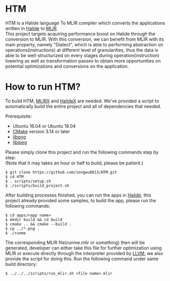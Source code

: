 # HTM

HTM is a Halide language To MLIR compiler which converts the applications written in [Halide](https://github.com/halide/Halide)
to [MLIR](https://mlir.llvm.org).  
This project targets acquiring performance boost on Halide through the conversion to MLIR. With this conversion, we can benefit from MLIR with its main
property, namely "Dialect", which is able to performing abstraction on operations(instructions) at different level of granularities, thus the
data is able to be well-structurized on every stages during operation(instruction) lowering as well as transformation passes to obtain more opportunities on
potential optimizations and conversions on the application.

# How to run HTM?

To build HTM, [MLIRX](https://github.com/polymage-labs/mlirx) and [HalideX](https://github.com/songwu0813/HalideX) are needed. We've provided a script to
automatically build the entire project and all of dependencies that needed.

Prerequisite:
- Ubuntu 16.04 or Ubuntu 18.04
- [CMake](https://cmake.org) version 3.14 or later
- [libpng](http://www.libpng.org/pub/png/libpng.html)
- [libjpeg](https://www.libjpeg-turbo.org)


Please simply clone this project and run the following commands step by step:  
(Note that it may takes an hour or half to build, please be patient.)
```
$ git clone https://github.com/songwu0813/HTM.git
$ cd HTM
$ . scripts/setup.sh
$ ./scripts/build_project.sh
```

After building processes finished, you can run the apps in [Halide](https://github.com/halide/Halide), this project already provided some samples,
to build the app, please run the following commands:
```
$ cd apps/<app name>
$ mkdir build && cd build
$ cmake .. && cmake --build .
$ cp ../*.png .
$ ./runme
```

The corresponding MLIR file(runme.mlir or something) then will be generated, developer can either take this file for further optimization using MLIR or
execute directly through the interpreter provided by [LLVM](https://github.com/llvm/llvm-project), we also provide the script for doing this.
Run the following command under same build directory:
```
$ ../../../scripts/run_mlir.sh <file name>.mlir
```
